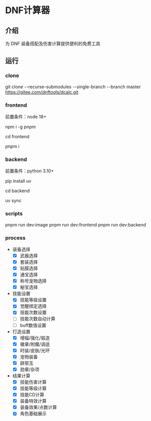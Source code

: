 # DNF计算器

## 介绍
为 DNF 装备搭配及伤害计算提供便利的免费工具

## 运行

### clone

git clone --recurse-submodules --single-branch --branch master https://gitee.com/dnftools/dcalc.git

### frontend

前置条件：node 18+

npm i -g pnpm

cd frontend

pnpm i

### backend

前置条件：python 3.10+

pip install uv

cd backend

uv sync

### scripts

pnpm run dev:image
pnpm run dev:frontend
pnpm run dev:backend

### process

- 装备选择
  - [x] 武器选择
  - [x] 套装选择
  - [x] 贴膜选择
  - [x] 通宝选择
  - [x] 称号宠物选择
  - [x] 秘宝选择

- 技能设置
  - [x] 技能等级设置
  - [x] 觉醒绑定选择
  - [x] 技能次数设置
  - [ ] 技能次数自动计算
  - [ ] buff数值设置

- 打造设置
  - [x] 增幅/强化/锻造
  - [x] 徽章/附魔/调适
  - [x] 时装/皮肤/光环
  - [x] 宠物装备
  - [x] 辟邪玉
  - [x] 勋章/杂项

- 结果计算
  - [x] 技能伤害计算
  - [x] 技能等级计算
  - [x] 技能CD计算
  - [x] 装备特效计算
  - [x] 装备效果/点数计算
  - [x] 角色基础展示
